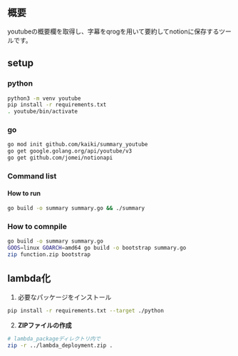 ## 概要

youtubeの概要欄を取得し、字幕をqrogを用いて要約してnotionに保存するツールです。

## setup

### python
```bash
python3 -m venv youtube
pip install -r requirements.txt
. youtube/bin/activate
```

### go
```bash
go mod init github.com/kaiki/summary_youtube
go get google.golang.org/api/youtube/v3
go get github.com/jomei/notionapi
```

### Command list

#### How to run
```bash
go build -o summary summary.go && ./summary
```

### How to comnpile

```bash
go build -o summary summary.go
GOOS=linux GOARCH=amd64 go build -o bootstrap summary.go
zip function.zip bootstrap
```

## lambda化

1. 必要なパッケージをインストール
```bash
pip install -r requirements.txt --target ./python
```

2. **ZIPファイルの作成**
```bash
# lambda_packageディレクトリ内で
zip -r ../lambda_deployment.zip .
```
